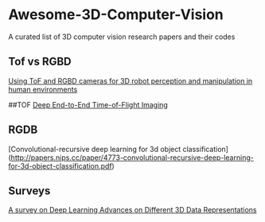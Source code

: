 # Awesome-3D-Computer-Vision
A curated list of 3D computer vision research papers and their codes


## Tof vs RGBD
[Using ToF and RGBD cameras for 3D robot perception and manipulation in human environments](https://www.researchgate.net/publication/271621262_Using_ToF_and_RGBD_cameras_for_3D_robot_perception_and_manipulation_in_human_environments)


##TOF 
[Deep End-to-End Time-of-Flight Imaging](http://openaccess.thecvf.com/content_cvpr_2018/papers/Su_Deep_End-to-End_Time-of-Flight_CVPR_2018_paper.pdf)

## RGDB
[Convolutional-recursive deep learning for 3d object classification] (http://papers.nips.cc/paper/4773-convolutional-recursive-deep-learning-for-3d-object-classification.pdf)


## Surveys
[A survey on Deep Learning Advances on Different 3D Data Representations](https://arxiv.org/pdf/1808.01462.pdf)
